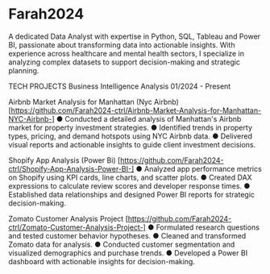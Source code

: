 # Farah2024
A dedicated Data Analyst with expertise in Python, SQL, Tableau and Power BI, passionate about
transforming data into actionable insights. With experience across healthcare and mental health
sectors, I specialize in analyzing complex datasets to support decision-making and strategic
planning.

TECH PROJECTS
Business Intelligence Analysis 01/2024 - Present

Airbnb Market Analysis for
Manhattan (Nyc Airbnb)
[https://github.com/Farah2024-ctrl/Airbnb-Market-Analysis-for-Manhattan-NYC-Airbnb-]
● Conducted a detailed analysis of Manhattan's Airbnb market for property
investment strategies.
● Identified trends in property types, pricing, and demand hotspots using NYC
Airbnb data.
● Delivered visual reports and actionable insights to guide client investment decisions.


Shopify App Analysis
(Power Bi)
[https://github.com/Farah2024-ctrl/Shopify-App-Analysis-Power-BI-]
● Analyzed app performance metrics on Shopify using KPI cards, line charts, and
scatter plots.
● Created DAX expressions to calculate review scores and developer response
times.
● Established data relationships and designed Power BI reports for strategic decision-making.


Zomato Customer Analysis Project
[https://github.com/Farah2024-ctrl/Zomato-Customer-Analysis-Project-]
● Formulated research questions and tested customer behavior hypotheses.
● Cleaned and transformed Zomato data for analysis.
● Conducted customer segmentation and visualized demographics and purchase trends.
● Developed a Power BI dashboard with actionable insights for decision-making.
